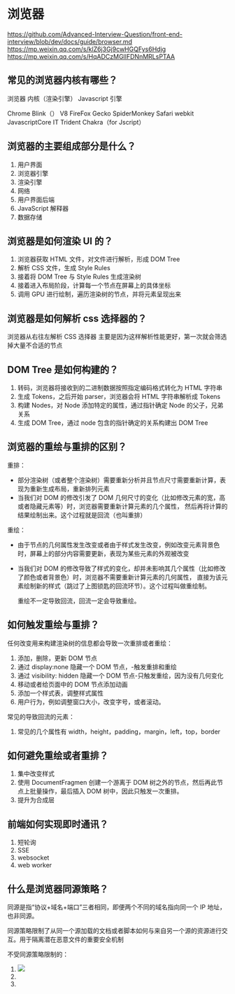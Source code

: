 # 浏览器

https://github.com/Advanced-Interview-Question/front-end-interview/blob/dev/docs/guide/browser.md
https://mp.weixin.qq.com/s/klZ6j3Gj9cwHGQFys6Hdjg
https://mp.weixin.qq.com/s/HqADCzMGlIFDNnMRLsPTAA

## 常见的浏览器内核有哪些？

浏览器 内核（渲染引擎） Javascript 引擎

Chrome Blink（） V8
FireFox Gecko SpiderMonkey
Safari webkit JavascriptCore
IT Trident Chakra（for Jscript）

## 浏览器的主要组成部分是什么？

1. 用户界面
2. 浏览器引擎
3. 渲染引擎
4. 网络
5. 用户界面后端
6. JavaScript 解释器
7. 数据存储

## 浏览器是如何渲染 UI 的？

1. 浏览器获取 HTML 文件，对文件进行解析，形成 DOM Tree
2. 解析 CSS 文件，生成 Style Rules
3. 接着将 DOM Tree 与 Style Rules 生成渲染树
4. 接着进入布局阶段，计算每一个节点在屏幕上的具体坐标
5. 调用 GPU 进行绘制，遍历渲染树的节点，并将元素呈现出来

## 浏览器是如何解析 css 选择器的？

浏览器从右往左解析 CSS 选择器
主要是因为这样解析性能更好，第一次就会筛选掉大量不合适的节点

## DOM Tree 是如何构建的？

1. 转码，浏览器将接收到的二进制数据按照指定编码格式转化为 HTML 字符串
2. 生成 Tokens，之后开始 parser，浏览器会将 HTML 字符串解析成 Tokens
3. 构建 Nodes，对 Node 添加特定的属性，通过指针确定 Node 的父子，兄弟关系
4. 生成 DOM Tree，通过 node 包含的指针确定的关系构建出 DOM Tree

## 浏览器的重绘与重排的区别？

重排：

- 部分渲染树（或者整个渲染树）需要重新分析并且节点尺寸需要重新计算，表现为重新生成布局，重新排列元素
- 当我们对 DOM 的修改引发了 DOM 几何尺寸的变化（比如修改元素的宽，高或者隐藏元素等）时，浏览器需要重新计算元素的几个属性，
  然后再将计算的结果绘制出来。这个过程就是回流（也叫重排）

重绘：

- 由于节点的几何属性发生改变或者由于样式发生改变，例如改变元素背景色时，屏幕上的部分内容需要更新，表现为某些元素的外观被改变
- 当我们对 DOM 的修改导致了样式的变化，却并未影响其几个属性（比如修改了颜色或者背景色）时，浏览器不需要重新计算元素的几何属性，
  直接为该元素绘制新的样式（跳过了上图锁匙的回流环节）。这个过程叫做重绘制。

  重绘不一定导致回流，回流一定会导致重绘。

## 如何触发重绘与重排？

任何改变用来构建渲染树的信息都会导致一次重排或者重绘：

1. 添加，删除，更新 DOM 节点
2. 通过 display:none 隐藏一个 DOM 节点，-触发重排和重绘
3. 通过 visibility: hidden 隐藏一个 DOM 节点-只触发重绘，因为没有几何变化
4. 移动或者给页面中的 DOM 节点添加动画
5. 添加一个样式表，调整样式属性
6. 用户行为，例如调整窗口大小，改变字号，或者滚动。

常见的导致回流的元素：

1. 常见的几个属性有 width，height，padding，margin，left，top，border

## 如何避免重绘或者重排？

1. 集中改变样式
2. 使用 DocumentFragmen 创建一个游离于 DOM 树之外的节点，然后再此节点上批量操作，最后插入 DOM 树中，因此只触发一次重排。
3. 提升为合成层

## 前端如何实现即时通讯？

1. 短轮询
2. SSE
3. websocket
4. web worker

## 什么是浏览器同源策略？

同源是指“协议+域名+端口”三者相同，即便两个不同的域名指向同一个 IP 地址，也非同源。

同源策略限制了从同一个源加载的文档或者脚本如何与来自另一个源的资源进行交互。用于隔离潜在恶意文件的重要安全机制

不受同源策略限制的：

1. <img src=xxx>
2. <link href=xxx>
3. <script src=xxx>

## 如何实现跨域？

1. JSONP
   - 利用 script 标签不受同源策略限制的特性进行跨域操作
   - 优点：实现简单，兼容性好
   - 缺点：只支持 get 请求；有安全性问题，容易遭受 xss 攻击；需要服务端配合 jsonp 进行一定程度的改造
2. CORS（跨域资源共享）（Access-Control-Allow-Origin）
   - 使用额外的 HTTP 头来告诉浏览器让运行在一个 origin 上的 web 应用被准许访问来自不同源服务器上的指定资源
3. Nginx
   - 反向代理
   - 负载均衡
   - 高并发
4. postMessage
   - 允许来自不同源的脚本采用异步方式进行有限的通信，可以实现跨文本挡，多窗口，跨域消息传递
     HTML5 XMLHttpRequest 有一个 API，postMessage()方法允许来自不同源的脚本采用异步方式进行有限的通信，可以实现跨文本档、多窗口、跨域消息传递。
5. WebSocket
   是一种双向通信协议，在建立连接之后，WebSocket 的 server 与 client 都能主动向对方发送或接收数据，连接建立好了之后 client 与 server 之间的双向通信就与 HTTP 无关了，因此可以跨域。
6. window.name + iframe
   window.name 属性值在不同的页面（甚至不同域名）加载后依旧存在，并且可以支持非常长的 name 值，我们可以利用这个特点进行跨域。
7. location.hash + iframe
   a.html 欲与 c.html 跨域相互通信，通过中间页 b.html 来实现。 三个页面，不同域之间利用 iframe 的 location.hash 传值，相同域之间直接 js 访问来通信。
8. document.domain + iframe
   该方式只能用于二级域名相同的情况下，比如 a.test.com 和 b.test.com 适用于该方式，我们只需要给页面添加 document.domain ='test.com' 表示二级域名都相同就可以实现跨域，两个页面都通过 js 强制设置 document.domain 为基础主域，就实现了同域。

## JSONP

## CORS 跨域资源共享（Access-Control-Allow-Origin）

https://mp.weixin.qq.com/s/bUfMTc97W6xlQ4aUKmwpYQ

原理：通过自定义的 HTTP 头部让浏览器与服务器之间进行沟通，从而决定请求或者响应应该是成功，还是失败

CORS 通信实现的关键是服务器，只要服务器支持了 CORS 接口，就能够进行跨域请求

CORS 请求分为两类：

1. 简单请求
2. 非简单请求

满足以下两个条件，浏览器就会认为是简单请求：

1. 请求方法是 GET，HEAD，POST 中的一个
2. HTTP 的头信息不超出以下几种字段，Accept、Accept-Language、Content-Language、Last-Event-ID、Content-Type：只能是三个值中的一个 application/x-www-form-urlencoded、multipart/form-data、text/plain

#### 简单请求

对于简单请求，浏览器会在头信息之中，增加一个 Origin 字段，Origin 字段用来说明，本次请求来自哪个源，服务端会通过这个字段来判断是否允许这次请求。

如果该源在服务端允许的范围内，服务端会在响应的头部信息中增加以下字段：

Access-Control-Allow-Origin 必须字段，表示服务器接受的域名
Access-Control-Allow-Credentials 可选字段，表示是否允许发送 Cookie
Access-Control-Expose-Headers 可选字段，表示 CORS 请求增加了的字段。
在 CORS 请求中，通过 XMLHttpRequest 对象的 getResponseHeader()只能拿到 6 个字段（Cache-Control、Content-Language、Content-Type、Expires、Last-Modified、Pragma），想获取其他字段就必须在 Access-Control-Expose-Headers 里面指定。

如果该源不在浏览器的允许范围内，浏览器会正常响应请求，但不会增加上述字段，浏览器通过判断头信息中没有 Access-Control-Allow-Origin 字段，就知道请求出错了，并抛出错误信息。

#### 非简单请求

对于非简单请求，浏览器会在正式发起请求前，发送一个“预检”请求，相服务器询问当前域名是否在许可的名单之中以及可以使用哪些头部信息，如果得到服务器的肯定答复，则会发出正式的请求，否则会报错

"预检"请求的请求方法是 OPTIONS，会携带字段：

Origin 发起请求的源
Access-Control-Request-Method 发起请求使用的 Method
Access-Control-Request-Headers 逗号分隔，指定请求会额外发送的头信息字段。

服务器收到"预检"请求以后，会检查 Origin、Access-Control-Request-Method 和 Access-Control-Request-Headers 字段，如果通过则在响应的头信息中会增加以下字段：

Access-Control-Allow-Origin 与简单请求该字段一致
Access-Control-Allow-Methods 必须字段，表示服务器支持的所有跨域请求的方法
Access-Control-Allow-Headers 表示服务器支持的所有头部字段， 如果浏览器请求包括 Access-Control-Request-Headers 字段，则 Access-Control-Allow-Headers 字段是必需的。
Access-Control-Allow-Credentials 与简单请求该字段一致
Access-Control-Max-Age 可选，表示本次预检请求的有效期

预检请求通过，后续的 CORS 通信就和简单请求一致了。

如果预检请求，服务端做出的回应是不允许，此时服务端也会正常响应，只是响应头信息中不会携带和 CORS 有关的头部字段，浏览器据此判断请求失败，抛出错误信息。

## 浏览器的缓存

https://github.com/ljianshu/Blog/issues/23

https://mp.weixin.qq.com/s/klZ6j3Gj9cwHGQFys6Hdjg

主要原因是第一次加载页面过程中，缓存了一些耗时的数据。

1. DNS 缓存
   在浏览器本地把对应的 IP 和域名关联起来，这样在 DNS 解析的时候就很快

2. MemoryCache
   是指存在内存中的缓存。从优先级上来说，它是浏览器最先尝试去命中的一种缓存。从效率上来说，它是响应速度最快的一种缓存。
   当进程结束后，也就是 tab 关闭以后，内存里的数据也将不复存在

3. 浏览器缓存
   分为强缓存和协商缓存。优先级较高的是强缓存，在命中强缓存失败的情况下，才会走协商缓存。

   强缓存
   强缓存是利用 http 头中的 expires 和 cache-control 来控制的。
   当请求再次发出时，浏览器会根据其中的 expires 和 cache-control 判断目标资源是否命中强缓存，若命中则直接从缓存中获取资源，不会再与服务端发送通信。
   cache-control 中通过 max-age 来控制资源的有效期。

   协商缓存
   协商缓存依赖与服务端与浏览器之间的通信。协商缓存机制下，浏览器需要向服务器校验资源的新鲜度。
   若网络请求对应的状态码是 304，则表示服务端提示缓存资源未改动，会获取浏览器缓存中的数据

   1. Last-Modified（If-Modified-Since）

   - 存在问题是服务器并没有正确感知文件的变化，会存在资源校验失效的情况。

   2. Etag（If-None-Match）

   - 由服务器是基于文件内容编码为每一个资源生成的唯一标识字符串，能够精确地感知文件的变化。
   - etag 的生成过程需要服务器额外付出开销，会影响服务端的性能。

4. Service Worker Cache

   是一种独立于主线程之外的 JS 线程，脱离来浏览器窗体，因此无法直接访问 DOM。
   可以实现离线缓存，消息推送和网络代理等功能。

   Service Worker 的生命周期包括 install、active、working 三个阶段。一旦 Service Worker 被 install，它将始终存在，只会在 active 与 working 之间切换，除非我们主动终止它。这是它可以用来实现离线存储的重要先决条件.

5. Push Cache

## chrome 打开一个页面需要启动多少进程？分别有哪些进程？

https://mp.weixin.qq.com/s/klZ6j3Gj9cwHGQFys6Hdjg

打开一个页面至少需要 1 个网络进程，1 个浏览器进程，1 个 GPU 进行以及 1 个渲染进程

分别是：

1. 浏览器进程，主要负责界面显示，用户交互，子进程管理，同时提供存储等功能
2. 渲染进程，核心任务是将 html，css 和 JavaScript 转换为用户可以与之交互的网页。
3. GPU 进程，
4. 网络进程，主要负责页面的网络资源加载，之前是作为一个模块运行在浏览器进程里面的，直至最近踩独立出来，成为一个单独的进程
5. 插件进程，主要是负责插件的运行，因插件易奔溃，所以需要通过插件进程来隔离，以保证插件进程崩溃不会对浏览器和页面造成影响。

## GPU 加速（will-change）

https://juejin.im/post/5df5bcea6fb9a016091def69#heading-61
https://juejin.im/post/5da52531518825094e373372

## DNS 解析步骤

## SSE

## WebSocket
